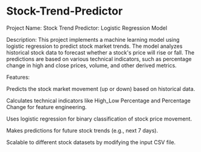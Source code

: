 # Stock-Trend-Predictor

Project Name: Stock Trend Predictor: Logistic Regression Model

Description: This project implements a machine learning model using logistic regression to predict stock market trends. The model analyzes historical stock data to forecast whether a stock's price will rise or fall. The predictions are based on various technical indicators, such as percentage change in high and close prices, volume, and other derived metrics.

Features:

Predicts the stock market movement (up or down) based on historical data.

Calculates technical indicators like High_Low Percentage and Percentage Change for feature engineering.

Uses logistic regression for binary classification of stock price movement.

Makes predictions for future stock trends (e.g., next 7 days).

Scalable to different stock datasets by modifying the input CSV file.
